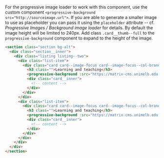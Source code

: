 For the progressive image loader to work with this component, use the custom component `<progressive-background src="http://sourceimage.url">`. If you are able to generate a smaller image to use as placeholder you can pass it using the `placeholder` attribute -- cf. _Progressive Images / Background image loader_ for details. By default the image height will be limited to 240px. Add class `.card__thumb--full` to the `progressive-background` component to expand to the height of the image.

```html
<section class="section bg-alt">
  <div class="section__inner">
    <div class="listing listing--two">
      <div class="list-item">
        <div class="card card--image-focus card--image-focus--col-brand bg-alt">
          <h3 class="">Learning and teaching</h3>
          <progressive-background :src="https://matrix-cms.unimelb.edu.au/about/assets/images/careers/prideindiversity.jpg" :placeholder="placeholder" class="card__thumb card__thumb--full"  />
          <div class="card__inner">
            <!-- content -->
          </div>
        </div>
      </div>
      <div class="list-item">
        <div class="card card--image-focus card--image-focus--col-brand bg-alt">
          <h3 class="">Learning and teaching</h3>
          <progressive-background :src="https://matrix-cms.unimelb.edu.au/about/assets/images/careers/prideindiversity.jpg" :placeholder="placeholder" class="card__thumb card__thumb--full"  />
          <div class="card__inner">
            <!-- content -->
          </div>
        </div>
      </div>
    </div>
  </div>
</section>

```
